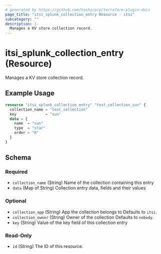 ```yaml
---
# generated by https://github.com/hashicorp/terraform-plugin-docs
page_title: "itsi_splunk_collection_entry Resource - itsi"
subcategory: ""
description: |-
  Manages a KV store collection record.
---
```


# itsi_splunk_collection_entry (Resource)

Manages a KV store collection record.

## Example Usage

```terraform
resource "itsi_splunk_collection_entry" "test_collection_sun" {
  collection_name = "test_collection"
  key             = "sun"
  data = {
    name  = "sun"
    type  = "star"
    order = "0"
  }
}
```

<!-- schema generated by tfplugindocs -->
## Schema

### Required

- `collection_name` (String) Name of the collection containing this entry
- `data` (Map of String) Collection entry data, fields and their values

### Optional

- `collection_app` (String) App the collection belongs to Defaults to `itsi`.
- `collection_owner` (String) Owner of the collection Defaults to `nobody`.
- `key` (String) Value of the key field of this collection entry

### Read-Only

- `id` (String) The ID of this resource.
